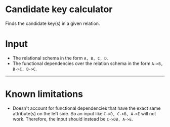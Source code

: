 # Candidate key calculator

Finds the candidate key(s) in a given relation.

 # Input
 * The relational schema in the form `A, B, C, D`.
 * The functional dependencies over the relation schema in the form `A->B, B->C, D->C`.
___
# Known limitations
* Doesn't account for functional dependencies that have the exact same attribute(s) on the left side. So an input like `C->D, C->B, A->E` will not work.
Therefore, the input should instead be `C->DB, A->E`.
